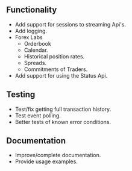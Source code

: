 ## Functionality

* Add support for sessions to streaming Api's.
* Add logging.
* Forex Labs
    * Orderbook
    * Calendar.
    * Historical position rates.
    * Spreads.
    * Commitments of Traders.
 * Add support for using the Status Api.

## Testing

* Test/fix getting full transaction history.
* Test event polling.
* Better tests of known error conditions.

## Documentation

* Improve/complete documentation.
* Provide usage examples.
